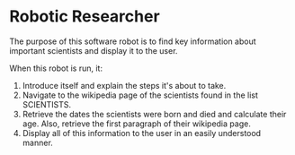 # Robotic Researcher

The purpose of this software robot is to find key information about important scientists
and display it to the user.

When this robot is run, it: 

1. Introduce itself and explain the steps it's about to take.
2. Navigate to the wikipedia page of the scientists found in the list SCIENTISTS.
3. Retrieve the dates the scientists were born and died and calculate their age. Also, 
    retrieve the first paragraph of their wikipedia page.
4. Display all of this information to the user in an easily understood manner. 

